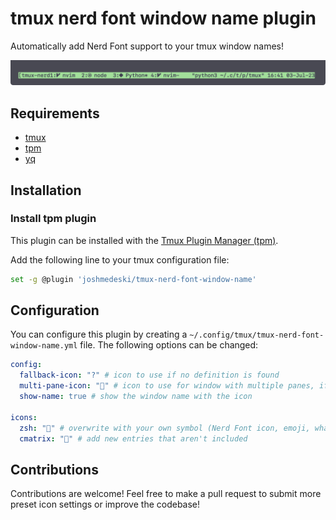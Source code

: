 # tmux nerd font window name plugin

Automatically add Nerd Font support to your tmux window names!

![tmux-nerd-font-window-name screenshot](./tmux-nerd-font-window-name-screenshot.png)

## Requirements

- [tmux](https://github.com/tmux/tmux)
- [tpm](https://github.com/tmux-plugins/tpm)
- [yq](https://github.com/mikefarah/yq)

## Installation

### Install tpm plugin

This plugin can be installed with the [Tmux Plugin Manager (tpm)](https://github.com/tmux-plugins/tpm).

Add the following line to your tmux configuration file:

```sh
set -g @plugin 'joshmedeski/tmux-nerd-font-window-name'
```

## Configuration

You can configure this plugin by creating a `~/.config/tmux/tmux-nerd-font-window-name.yml` file. The following options can be changed:

```yml
config:
  fallback-icon: "?" # icon to use if no definition is found
  multi-pane-icon: "" # icon to use for window with multiple panes, if not specified, only active pane's icon will used as the default.
  show-name: true # show the window name with the icon

icons:
  zsh: "" # overwrite with your own symbol (Nerd Font icon, emoji, whatever!)
  cmatrix: "🤯" # add new entries that aren't included
```

## Contributions

Contributions are welcome! Feel free to make a pull request to submit more preset icon settings or improve the codebase!

